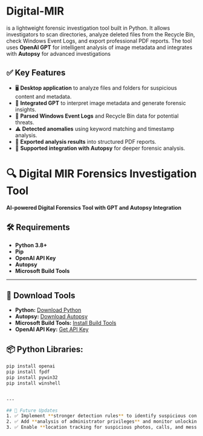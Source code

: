 # Digital-MIR
is a lightweight forensic investigation tool built in Python. It allows investigators to scan directories, analyze deleted files from the Recycle Bin, check Windows Event Logs, and export professional PDF reports. The tool uses **OpenAI GPT** for intelligent analysis of image metadata and integrates with **Autopsy** for advanced investigations

## ✅ Key Features
- 🖥 **Desktop application** to analyze files and folders for suspicious content and metadata.
- 🤖 **Integrated GPT** to interpret image metadata and generate forensic insights.
- 📜 **Parsed Windows Event Logs** and Recycle Bin data for potential threats.
- ⚠️ **Detected anomalies** using keyword matching and timestamp analysis.
- 📄 **Exported analysis results** into structured PDF reports.
- 🔗 **Supported integration with Autopsy** for deeper forensic analysis.

# 🔍 Digital MIR Forensics Investigation Tool  
**AI-powered Digital Forensics Tool with GPT and Autopsy Integration**  


## 🛠️ Requirements
- **Python 3.8+**
- **Pip** 
- **OpenAI API Key** 
- **Autopsy** 
- **Microsoft Build Tools** 

---

## 🔗 Download Tools 
- **Python:** [Download Python](https://www.python.org/downloads/)
- **Autopsy:** [Download Autopsy](https://www.autopsy.com/download/)
- **Microsoft Build Tools:** [Install Build Tools](https://visualstudio.microsoft.com/visual-cpp-build-tools/)
- **OpenAI API Key:** [Get API Key](https://platform.openai.com/)



## 📦 Python Libraries:
```bash
pip install openai
pip install fpdf
pip install pywin32
pip install winshell


---

## 🔮 Future Updates
1. ✅ Implement **stronger detection rules** to identify suspicious content.
2. ✅ Add **analysis of administrator privileges** and monitor unlocking attempts to enhance privacy protection.
3. ✅ Enable **location tracking for suspicious photos, calls, and messages** for better forensic investigation.


